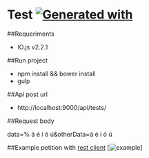 # Test [![Generated with](https://img.shields.io/badge/generated%20with-bangular-blue.svg?style=flat-square)](https://github.com/42Zavattas/generator-bangular)

##Requeriments
 * IO.js v2.2.1

 ##Run project
  * npm install && bower install
  * gulp

##Api post url
 * http://localhost:9000/api/tests/


##Request body

data=% á é í ó ú&otherData=á é í ó ú

##Example petition with [rest client](https://addons.mozilla.org/es/firefox/addon/restclient/)
[![example](http://res.cloudinary.com/jesus-perales/image/upload/v1438286387/Captura_de_pantalla_de_2015-07-30_14_54_12_pcemvd.png)]
